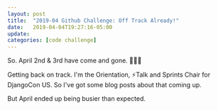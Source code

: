 ```yaml
---
layout: post
title:  "2019-04 Github Challenge: Off Track Already!"
date:   2019-04-04T19:27:16-05:00
update: 
categories: [code challenge]
---
```

So. April 2nd & 3rd have come and gone.
🤦🏾‍♂️

Getting back on track. I'm the Orientation, ⚡️Talk and Sprints Chair for DjangoCon US. So I've got some blog posts about that coming up.

But April ended up being busier than expected.